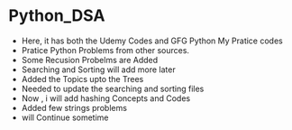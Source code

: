 # Python_DSA
- Here, it has both the Udemy Codes and GFG Python My Pratice codes
- Pratice Python Problems from other sources.
- Some Recusion Probelms are Added
- Searching and Sorting will add more later
- Added the Topics upto the Trees
- Needed to update the searching and sorting files
- Now , i will add hashing Concepts and Codes
- Added few strings problems
- will Continue sometime

